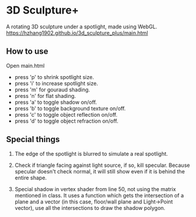 # 3D Sculpture+

A rotating 3D sculpture under a spotlight, made using WebGL.
<a>https://hzhang1902.github.io/3d_sculpture_plus/main.html</a>

## How to use
Open main.html
* press 'p' to shrink spotlight size.
* press 'i' to increase spotlight size.
* press 'm' for gouraud shading.
* press 'n' for flat shading.
* press 'a' to toggle shadow on/off.
* press 'b' to toggle background texture on/off.
* press 'c' to toggle object reflection on/off.
* press 'd' to toggle object refraction on/off.

## Special things
1. The edge of the spotlight is blurred to simulate a real spotlight.

2. Check if triangle facing against light source, if so, kill specular. Because specular doesn't check normal, it will still show even if it is behind the entire shape.

3. Special shadow in vertex shader from line 50, not using the matrix mentioned in class. It uses a function which gets the intersection of a plane and a vector (in this case, floor/wall plane and Light->Point vector), use all the intersections to draw the shadow polygon.
